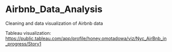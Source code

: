 # Airbnb_Data_Analysis
Cleaning and data visualization of Airbnb data

Tableau visualization: https://public.tableau.com/app/profile/honey.omotadowa/viz/Nyc_AirBnb_in_progress/Story1
